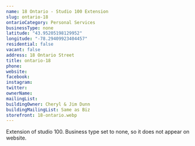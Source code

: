 ```yaml
---
name: 18 Ontario - Studio 100 Extension
slug: ontario-18
ontarioCategory: Personal Services
businessType: none
latitude: "43.95205198129952"
longitude: "-78.29409923404457"
residential: false
vacant: false
address: 18 Ontario Street
title: ontario-18
phone:
website:
facebook:
instagram:
twitter:
ownerName:
mailingList:
buildingOwner: Cheryl & Jim Dunn
buildingMailingList: Same as Biz
storefront: 18-ontario.webp
---
```


Extension of studio 100.
Business type set to none, so it does not appear on website.
